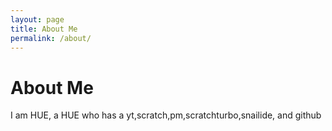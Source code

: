 ```yaml
---
layout: page
title: About Me
permalink: /about/
---
```


# About Me

I am HUE, a HUE who has a yt,scratch,pm,scratchturbo,snailide, and github